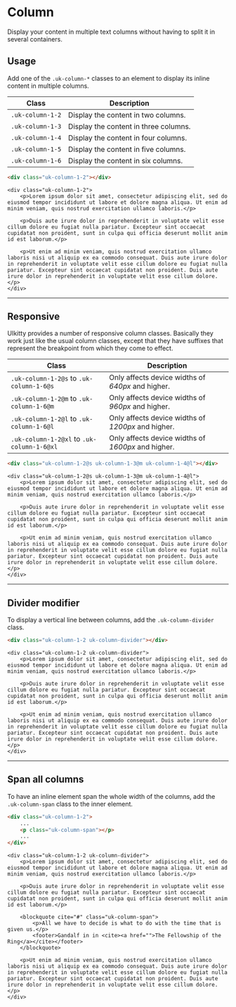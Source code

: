# Column

<p class="uk-text-lead">Display your content in multiple text columns without having to split it in several containers.</p>

## Usage

Add one of the `.uk-column-*` classes to an element to display its inline content in multiple columns.

| Class | Description |
| ----- | ----------- |
| `.uk-column-1-2` | Display the content in two columns. |
| `.uk-column-1-3` | Display the content in three columns. |
| `.uk-column-1-4` | Display the content in four columns. |
| `.uk-column-1-5` | Display the content in five columns. |
| `.uk-column-1-6` | Display the content in six columns. |

```html
<div class="uk-column-1-2"></div>
```

```example
<div class="uk-column-1-2">
    <p>Lorem ipsum dolor sit amet, consectetur adipiscing elit, sed do eiusmod tempor incididunt ut labore et dolore magna aliqua. Ut enim ad minim veniam, quis nostrud exercitation ullamco laboris.</p>

    <p>Duis aute irure dolor in reprehenderit in voluptate velit esse cillum dolore eu fugiat nulla pariatur. Excepteur sint occaecat cupidatat non proident, sunt in culpa qui officia deserunt mollit anim id est laborum.</p>

    <p>Ut enim ad minim veniam, quis nostrud exercitation ullamco laboris nisi ut aliquip ex ea commodo consequat. Duis aute irure dolor in reprehenderit in voluptate velit esse cillum dolore eu fugiat nulla pariatur. Excepteur sint occaecat cupidatat non proident. Duis aute irure dolor in reprehenderit in voluptate velit esse cillum dolore.</p>
</div>
```

***

## Responsive

UIkitty provides a number of responsive column classes. Basically they work just like the usual column classes, except that they have suffixes that represent the breakpoint from which they come to effect.

| Class | Description |
| --- | --- |
| `.uk-column-1-2@s` to `.uk-column-1-6@s`| Only affects device widths of _640px_ and higher. |
| `.uk-column-1-2@m` to `.uk-column-1-6@m` | Only affects device widths of _960px_ and higher. |
| `.uk-column-1-2@l` to `.uk-column-1-6@l`  | Only affects device widths of _1200px_ and higher. |
| `.uk-column-1-2@xl` to `.uk-column-1-6@xl`  | Only affects device widths of _1600px_ and higher. |

```html
<div class="uk-column-1-2@s uk-column-1-3@m uk-column-1-4@l"></div>
```

```example
<div class="uk-column-1-2@s uk-column-1-3@m uk-column-1-4@l">
    <p>Lorem ipsum dolor sit amet, consectetur adipiscing elit, sed do eiusmod tempor incididunt ut labore et dolore magna aliqua. Ut enim ad minim veniam, quis nostrud exercitation ullamco laboris.</p>

    <p>Duis aute irure dolor in reprehenderit in voluptate velit esse cillum dolore eu fugiat nulla pariatur. Excepteur sint occaecat cupidatat non proident, sunt in culpa qui officia deserunt mollit anim id est laborum.</p>

    <p>Ut enim ad minim veniam, quis nostrud exercitation ullamco laboris nisi ut aliquip ex ea commodo consequat. Duis aute irure dolor in reprehenderit in voluptate velit esse cillum dolore eu fugiat nulla pariatur. Excepteur sint occaecat cupidatat non proident. Duis aute irure dolor in reprehenderit in voluptate velit esse cillum dolore.</p>
</div>
```

***

## Divider modifier

To display a vertical line between columns, add the `.uk-column-divider` class.

```html
<div class="uk-column-1-2 uk-column-divider"></div>
```

```example
<div class="uk-column-1-2 uk-column-divider">
    <p>Lorem ipsum dolor sit amet, consectetur adipiscing elit, sed do eiusmod tempor incididunt ut labore et dolore magna aliqua. Ut enim ad minim veniam, quis nostrud exercitation ullamco laboris.</p>

    <p>Duis aute irure dolor in reprehenderit in voluptate velit esse cillum dolore eu fugiat nulla pariatur. Excepteur sint occaecat cupidatat non proident, sunt in culpa qui officia deserunt mollit anim id est laborum.</p>

    <p>Ut enim ad minim veniam, quis nostrud exercitation ullamco laboris nisi ut aliquip ex ea commodo consequat. Duis aute irure dolor in reprehenderit in voluptate velit esse cillum dolore eu fugiat nulla pariatur. Excepteur sint occaecat cupidatat non proident. Duis aute irure dolor in reprehenderit in voluptate velit esse cillum dolore.</p>
</div>
```

***

## Span all columns

To have an inline element span the whole width of the columns, add the `.uk-column-span` class to the inner element.

```html
<div class="uk-column-1-2">
    ...
    <p class="uk-column-span"></p>
    ...
</div>
```

```example
<div class="uk-column-1-2 uk-column-divider">
    <p>Lorem ipsum dolor sit amet, consectetur adipiscing elit, sed do eiusmod tempor incididunt ut labore et dolore magna aliqua. Ut enim ad minim veniam, quis nostrud exercitation ullamco laboris.</p>

    <p>Duis aute irure dolor in reprehenderit in voluptate velit esse cillum dolore eu fugiat nulla pariatur. Excepteur sint occaecat cupidatat non proident, sunt in culpa qui officia deserunt mollit anim id est laborum.</p>

    <blockquote cite="#" class="uk-column-span">
        <p>All we have to decide is what to do with the time that is given us.</p>
        <footer>Gandalf in in <cite><a href="">The Fellowship of the Ring</a></cite></footer>
    </blockquote>

    <p>Ut enim ad minim veniam, quis nostrud exercitation ullamco laboris nisi ut aliquip ex ea commodo consequat. Duis aute irure dolor in reprehenderit in voluptate velit esse cillum dolore eu fugiat nulla pariatur. Excepteur sint occaecat cupidatat non proident. Duis aute irure dolor in reprehenderit in voluptate velit esse cillum dolore.</p>
</div>
```
